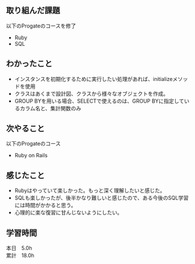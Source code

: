 ## 取り組んだ課題
以下のProgateのコースを修了
- Ruby
- SQL
## わかったこと
- インスタンスを初期化するために実行したい処理があれば、initializeメソッドを使用
- クラスはあくまで設計図、クラスから様々なオブジェクトを作成。
- GROUP BYを用いる場合、SELECTで使えるのは、GROUP BYに指定しているカラム名と、集計関数のみ
## 次やること
以下のProgateのコース
- Ruby on Rails
## 感じたこと
- Rubyはやっていて楽しかった。もっと深く理解したいと感じた。
- SQLも楽しかったが、後半かなり難しいと感じたので、ある今後のSQL学習には時間がかかると思う。
- 心理的に楽な復習に甘んじないようにしたい。
## 学習時間
本日　5.0h  
累計　18.0h
